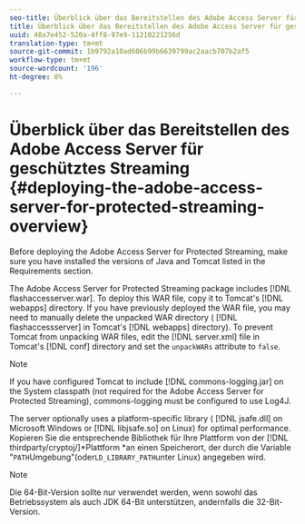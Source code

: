 ```yaml
---
seo-title: Überblick über das Bereitstellen des Adobe Access Server für geschütztes Streaming
title: Überblick über das Bereitstellen des Adobe Access Server für geschütztes Streaming
uuid: 48a7e452-520a-4ff8-97e9-11210221256d
translation-type: tm+mt
source-git-commit: 1b9792a10ad606b99b6639799ac2aacb707b2af5
workflow-type: tm+mt
source-wordcount: '196'
ht-degree: 0%

---
```



# Überblick über das Bereitstellen des Adobe Access Server für geschütztes Streaming {#deploying-the-adobe-access-server-for-protected-streaming-overview}

Before deploying the Adobe Access Server for Protected Streaming, make sure you have installed the versions of Java and Tomcat listed in the Requirements section.

The Adobe Access Server for Protected Streaming package includes [!DNL flashaccesserver.war]. To deploy this WAR file, copy it to Tomcat&#39;s [!DNL webapps] directory. If you have previously deployed the WAR file, you may need to manually delete the unpacked WAR directory ( [!DNL flashaccessserver] in Tomcat&#39;s [!DNL webapps] directory). To prevent Tomcat from unpacking WAR files, edit the [!DNL server.xml] file in Tomcat&#39;s [!DNL conf] directory and set the `unpackWARs` attribute to `false`.

>[!NOTE]
>
>If you have configured Tomcat to include [!DNL commons-logging.jar] on the System classpath (not required for the Adobe Access Server for Protected Streaming), commons-logging must be configured to use Log4J.

The server optionally uses a platform-specific library ( [!DNL jsafe.dll] on Microsoft Windows or [!DNL libjsafe.so] on Linux) for optimal performance. Kopieren Sie die entsprechende Bibliothek für Ihre Plattform von der [!DNL thirdparty/cryptoj/]*Plattform *an einen Speicherort, der durch die Variable &quot;`PATH`Umgebung&quot;(oder`LD_LIBRARY_PATH`unter Linux) angegeben wird.

>[!NOTE]
>
>Die 64-Bit-Version sollte nur verwendet werden, wenn sowohl das Betriebssystem als auch JDK 64-Bit unterstützen, andernfalls die 32-Bit-Version.

